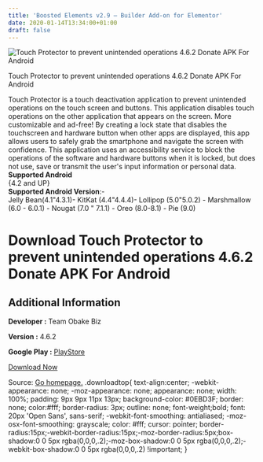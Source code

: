 ```yaml
---
title: 'Boosted Elements v2.9 – Builder Add-on for Elementor'
date: 2020-01-14T13:34:00+01:00
draft: false
---
```


![Touch Protector to prevent unintended operations 4.6.2 Donate APK For Android](https://i0.wp.com/apkhome.net/wp-content/uploads/2020/01/Touch-Protector-to-prevent-unintended-operations-4.6.2-Donate.png "Touch Protector to prevent unintended operations 4.6.2 Donate APK For Android")

  

Touch Protector to prevent unintended operations 4.6.2 Donate APK For Android

Touch Protector is a touch deactivation application to prevent unintended operations on the touch screen and buttons. This application disables touch operations on the other application that appears on the screen. More customizable and ad-free! By creating a lock state that disables the touchscreen and hardware button when other apps are displayed, this app allows users to safely grab the smartphone and navigate the screen with confidence. This application uses an accessibility service to block the operations of the software and hardware buttons when it is locked, but does not use, save or transmit the user's input information or personal data.  
**Supported Android**  
{4.2 and UP}  
**Supported Android Version**:-  
Jelly Bean(4.1"4.3.1)- KitKat (4.4"4.4.4)- Lollipop (5.0"5.0.2) - Marshmallow (6.0 - 6.0.1) - Nougat (7.0 " 7.1.1) - Oreo (8.0-8.1) - Pie (9.0)

Download Touch Protector to prevent unintended operations 4.6.2 Donate APK For Android
======================================================================================

Additional Information
----------------------

**Developer :** Team Obake Biz

**Version :** 4.6.2

**Google Play :** [PlayStore](https://play.google.com/store/apps/details?id=biz.obake.team.touchprotector)

  

[Download Now](https://store4app.co/post/touch-protector-to-prevent-unintended-operations-4-6-2-donate-apk-for-android_1579005585)

  
Source: [Go homepage.](https://store4app.co/post/touch-protector-to-prevent-unintended-operations-4-6-2-donate-apk-for-android_1579005585) .downloadtop{ text-align:center; -webkit-appearance: none; -moz-appearance: none; appearance: none; width: 100%; padding: 9px 9px 11px 13px; background-color: #0EBD3F; border: none; color:#fff; border-radius: 3px; outline: none; font-weight;bold; font: 20px 'Open Sans', sans-serif; -webkit-font-smoothing: antialiased; -moz-osx-font-smoothing: grayscale; color: #fff; cursor: pointer; border-radius:15px;-webkit-border-radius:15px;-moz-border-radius:5px;box-shadow:0 0 5px rgba(0,0,0,.2);-moz-box-shadow:0 0 5px rgba(0,0,0,.2);-webkit-box-shadow:0 0 5px rgba(0,0,0,.2) !important; }